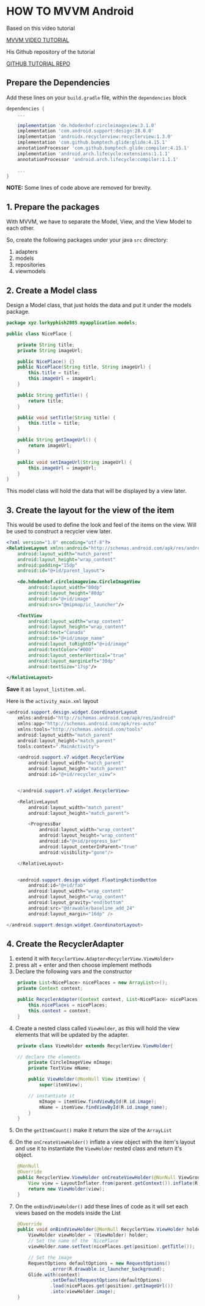 # HOW TO MVVM Android

Based on this video tutorial

[MVVM VIDEO TUTORIAL](https://www.youtube.com/watch?v=ijXjCtCXcN4)

His Github repository of the tutorial

[GITHUB TUTORIAL REPO](https://github.com/mitchtabian/MVVMExample1/tree/master/app/src/main/java/com/codingwithmitch/mvvmrecyclerview)

## Prepare the Dependencies

Add these lines on your `build.gradle` file, within the `dependencies` block

```groovy
dependencies {
    ...

    implementation 'de.hdodenhof:circleimageview:3.1.0'
    implementation 'com.android.support:design:28.0.0'
    implementation 'androidx.recyclerview:recyclerview:1.3.0'
    implementation 'com.github.bumptech.glide:glide:4.15.1'
    annotationProcessor 'com.github.bumptech.glide:compiler:4.15.1'
    implementation 'android.arch.lifecycle:extensions:1.1.1'
    annotationProcessor 'android.arch.lifecycle:compiler:1.1.1'

    ...
}
```

**NOTE:** Some lines of code above are removed for brevity.

## 1. Prepare the packages

With MVVM, we have to separate the Model, View, and the View Model to each
other.

So, create the following packages under your java `src` directory:

1. adapters
2. models
3. repositories
4. viewmodels

## 2. Create a Model class

Design a Model class, that just holds the data and put it under the models
package.

```java
package xyz.lurkyphish2085.myapplication.models;

public class NicePlace {

    private String title;
    private String imageUrl;

    public NicePlace() {}
    public NicePlace(String title, String imageUrl) {
        this.title = title;
        this.imageUrl = imageUrl;
    }

    public String getTitle() {
        return title;
    }

    public void setTitle(String title) {
        this.title = title;
    }

    public String getImageUrl() {
        return imageUrl;
    }

    public void setImageUrl(String imageUrl) {
        this.imageUrl = imageUrl;
    }
}
```

This model class will hold the data that will be displayed by a view later.

## 3. Create the layout for the view of the item

This would be used to define the look and feel of the items on the view.
Will be used to construct a recycler view later.

```xml
<?xml version="1.0" encoding="utf-8"?>
<RelativeLayout xmlns:android="http://schemas.android.com/apk/res/android"
    android:layout_width="match_parent"
    android:layout_height="wrap_content"
    android:padding="15dp"
    android:id="@+id/parent_layout">

    <de.hdodenhof.circleimageview.CircleImageView
        android:layout_width="80dp"
        android:layout_height="80dp"
        android:id="@+id/image"
        android:src="@mipmap/ic_launcher"/>

    <TextView
        android:layout_width="wrap_content"
        android:layout_height="wrap_content"
        android:text="Canada"
        android:id="@+id/image_name"
        android:layout_toRightOf="@+id/image"
        android:textColor="#000"
        android:layout_centerVertical="true"
        android:layout_marginLeft="30dp"
        android:textSize="17sp"/>

</RelativeLayout>
```

**Save** it as `layout_listitem.xml`.

Here is the `activity_main.xml` layout

```java
<android.support.design.widget.CoordinatorLayout
    xmlns:android="http://schemas.android.com/apk/res/android"
    xmlns:app="http://schemas.android.com/apk/res-auto"
    xmlns:tools="http://schemas.android.com/tools"
    android:layout_width="match_parent"
    android:layout_height="match_parent"
    tools:context=".MainActivity">

    <android.support.v7.widget.RecyclerView
        android:layout_width="match_parent"
        android:layout_height="match_parent"
        android:id="@+id/recycler_view">


    </android.support.v7.widget.RecyclerView>

    <RelativeLayout
        android:layout_width="match_parent"
        android:layout_height="match_parent">

        <ProgressBar
            android:layout_width="wrap_content"
            android:layout_height="wrap_content"
            android:id="@+id/progress_bar"
            android:layout_centerInParent="true"
            android:visibility="gone"/>

    </RelativeLayout>


    <android.support.design.widget.FloatingActionButton
        android:id="@+id/fab"
        android:layout_width="wrap_content"
        android:layout_height="wrap_content"
        android:layout_gravity="end|bottom"
        android:src="@drawable/baseline_add_24"
        android:layout_margin="16dp" />

</android.support.design.widget.CoordinatorLayout>
```

## 4. Create the RecyclerAdapter 

1. extend it with `RecyclerView.Adapter<RecyclerView.ViewHolder>`
2. press alt + enter and then choose implement methods
3. Declare the following vars and the constructor

```java
    private List<NicePlace> nicePlaces = new ArrayList<>();
    private Context context;

    public RecyclerAdapter(Context context, List<NicePlace> nicePlaces) {
        this.nicePlaces = nicePlaces;
        this.context = context;
    }
```

4. Create a nested class called `ViewHolder`, as this will hold the view
   elements that will be updated by the adapter.

```java
    private class ViewHolder extends RecyclerView.ViewHolder{

	// declare the elements
        private CircleImageView mImage;
        private TextView mName;

        public ViewHolder(@NonNull View itemView) {
            super(itemView);

	    // instantiate it
            mImage = itemView.findViewById(R.id.image);
            mName = itemView.findViewById(R.id.image_name);
        }
    }
```

5. On the `getItemCount()` make it return the size of the `ArrayList`

6. On the `onCreateViewHolder()` inflate a view object with the item's layout
   and use it to instantiate the `ViewHolder` nested class and return it's
   object.

```java
    @NonNull
    @Override
    public RecyclerView.ViewHolder onCreateViewHolder(@NonNull ViewGroup parent, int viewType) {
        View view = LayoutInflater.from(parent.getContext()).inflate(R.layout.layout_listitem, parent, false);
        return new ViewHolder(view);
    }
```

7. On the `onBindViewHolder()` add these lines of code as it will set each
   views based on the models inside the List

```java
    @Override
    public void onBindViewHolder(@NonNull RecyclerView.ViewHolder holder, int position) {
        ViewHolder viewHolder = (ViewHolder) holder;
        // Set the name of the `NicePlace`
        viewHolder.name.setText(nicePlaces.get(position).getTitle());

        // Set the image
        RequestOptions defaultOptions = new RequestOptions()
                .error(R.drawable.ic_launcher_background);
        Glide.with(context)
                .setDefaultRequestOptions(defaultOptions)
                .load(nicePlaces.get(position).getImageUrl())
                .into(viewHolder.image);
    }
```
